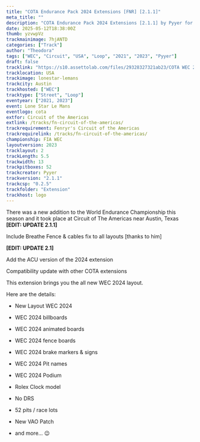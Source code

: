 ```yaml
---
title: "COTA Endurance Pack 2024 Extensions [FNR] [2.1.1]"
meta_title: ""
description: "COTA Endurance Pack 2024 Extensions [2.1.1] by Pyyer for assetto corsa"
date: 2025-05-12T18:38:00Z
thumb: yzvwpVz
trackmainimage: 7hjANTD
categories: ["Track"]
author: "Theodora"
tags: ["WEC", "Circuit", "USA", "Loop", "2021", "2023", "Pyyer"]
draft: false
tracklink: "https://s10.assettolab.com/files/29328327321ab23/COTA WEC 2024 Extension 2.1.1 [FNR].zip"
tracklocation: USA
trackimage: lonestar-lemans
trackcity: Austin
trackhosted: ["WEC"]
tracktype: ["Street", "Loop"]
eventyear: ["2021, 2023"]
event: Lone Star Le Mans
eventlogo: cota
extfor: Circuit of the Americas
extlink: /tracks/fn-circuit-of-the-americas/
trackrequirement: Fenryr's Circuit of the Americas
trackrequirelink: /tracks/fn-circuit-of-the-americas/
championship: FIA WEC
layoutversion: 2023
tracklayout: 2
trackLength: 5.5
trackwidth: 13
trackpitboxes: 52
trackcreator: Pyyer
trackversion: "2.1.1"
trackcsp: "0.2.5"
trackfolder: "Extension"
trackhost: logo
---
```


There was a new addition to the World Endurance Championship this season and it took place at Circuit of The Americas near Austin, Texas
**[EDIT: UPDATE 2.1.1]**

Include Breathe Fence & cables fix to all layouts [thanks to him]

**[EDIT: UPDATE 2.1]**

Add the ACU version of the 2024 extension

Compatibility update with other COTA extensions

This extension brings you the all new WEC 2024 layout.

Here are the details:

- New Layout WEC 2024

- WEC 2024 billboards

- WEC 2024 animated boards

- WEC 2024 fence boards

- WEC 2024 brake markers & signs

- WEC 2024 Pit names

- WEC 2024 Podium

- Rolex Clock model

- No DRS

- 52 pits / race lots

- New VAO Patch

- and more... 😉